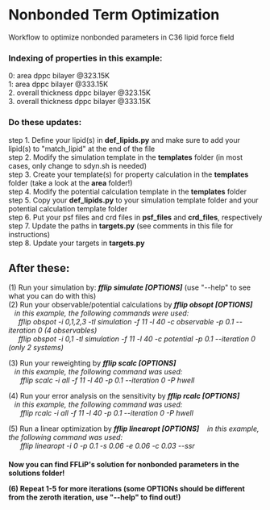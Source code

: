 # Nonbonded Term Optimization

Workflow to optimize nonbonded parameters in C36 lipid force field

<h3> Indexing of properties in this example:</h3>

0: area dppc bilayer @323.15K  
1: area dppc bilayer @333.15K  
2. overall thickness dppc bilayer @323.15K  
3. overall thickness dppc bilayer @333.15K  

<h3> Do these updates:</h3>

step 1. Define your lipid(s) in **def_lipids.py** and make sure to add your lipid(s) to "match_lipid" at the end of the file  
step 2. Modify the simulation template in the **templates** folder (in most cases, only change to sdyn.sh is needed)  
step 3. Create your template(s) for property calculation in the **templates** folder (take a look at the **area** folder!)  
step 4. Modify the potential calculation template in the **templates** folder  
step 5. Copy your **def_lipids.py** to your simulation template folder and your potential calculation template folder  
step 6. Put your psf files and crd files in **psf_files** and **crd_files**, respectively  
step 7. Update the paths in **targets.py** (see comments in this file for instructions)  
step 8. Update your targets in **targets.py**

<h2> After these:</h2>

(1) Run your simulation by: ***fflip simulate [OPTIONS]*** (use "--help" to see what you can do with this)  
(2) Run your observable/potential calculations by ***fflip obsopt [OPTIONS]***  
&nbsp;&nbsp;&nbsp;*in this example, the following commands were used:  
&nbsp;&nbsp;&nbsp;&nbsp;&nbsp;fflip obspot -i 0,1,2,3 -tl simulation -f 11 -l 40 -c observable -p 0.1 --iteration 0 (4 observables)   
&nbsp;&nbsp;&nbsp;&nbsp;&nbsp;fflip obspot -i 0,1 -tl simulation -f 11 -l 40 -c potential -p 0.1 --iteration 0 (only 2 systems)*  

(3) Run your reweighting by ***fflip scalc [OPTIONS]***  
&nbsp;&nbsp;&nbsp;*in this example, the following command was used:  
&nbsp;&nbsp;&nbsp;&nbsp;&nbsp;&nbsp;fflip scalc -i all -f 11 -l 40 -p 0.1 --iteration 0 -P hwell*  

(4) Run your error analysis on the sensitivity by ***fflip rcalc [OPTIONS]***  
&nbsp;&nbsp;&nbsp;*in this example, the following command was used:  
&nbsp;&nbsp;&nbsp;&nbsp;&nbsp;&nbsp;fflip rcalc -i all -f 11 -l 40 -p 0.1 --iteration 0 -P hwell*  

(5) Run a linear optimization by ***fflip linearopt [OPTIONS]***
&nbsp;&nbsp;&nbsp;*in this example, the following command was used:  
&nbsp;&nbsp;&nbsp;&nbsp;&nbsp;&nbsp;fflip linearopt -i 0 -p 0.1 -s 0.06 -e 0.06 -c 0.03 --ssr*  

<h4> Now you can find FFLiP's solution for nonbonded parameters in the solutions folder!<h\4>  

(6) Repeat 1-5 for more iterations (some OPTIONs should be different from the zeroth iteration, use "--help" to find out!)

